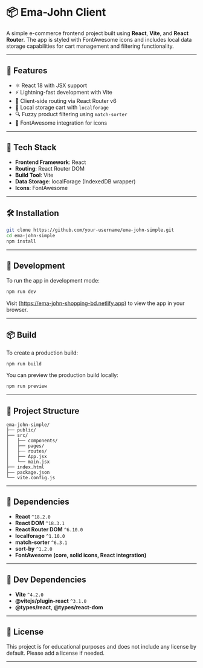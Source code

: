 # 📦 Ema-John Client

A simple e-commerce frontend project built using **React**, **Vite**, and **React Router**. The app is styled with FontAwesome icons and includes local data storage capabilities for cart management and filtering functionality.

---

## 🚀 Features

- ⚛️ React 18 with JSX support  
- ⚡ Lightning-fast development with Vite  
- 🔀 Client-side routing via React Router v6  
- 🛒 Local storage cart with `localforage`  
- 🔍 Fuzzy product filtering using `match-sorter`  
- 🎨 FontAwesome integration for icons  

---

## 📂 Tech Stack

- **Frontend Framework**: React  
- **Routing**: React Router DOM  
- **Build Tool**: Vite  
- **Data Storage**: localForage (IndexedDB wrapper)  
- **Icons**: FontAwesome  

---

## 🛠️ Installation

```bash
git clone https://github.com/your-username/ema-john-simple.git
cd ema-john-simple
npm install
```

---

## 🚧 Development

To run the app in development mode:

```bash
npm run dev
```

Visit (https://ema-john-shopping-bd.netlify.app) to view the app in your browser.

---

## 📦 Build

To create a production build:

```bash
npm run build
```

You can preview the production build locally:

```bash
npm run preview
```

---

## 📁 Project Structure

```
ema-john-simple/
├── public/
├── src/
│   ├── components/
│   ├── pages/
│   ├── routes/
│   ├── App.jsx
│   └── main.jsx
├── index.html
├── package.json
└── vite.config.js
```

---

## 📑 Dependencies

- **React** `^18.2.0`  
- **React DOM** `^18.3.1`  
- **React Router DOM** `^6.10.0`  
- **localforage** `^1.10.0`  
- **match-sorter** `^6.3.1`  
- **sort-by** `^1.2.0`  
- **FontAwesome (core, solid icons, React integration)**  

---

## 🧪 Dev Dependencies

- **Vite** `^4.2.0`  
- **@vitejs/plugin-react** `^3.1.0`  
- **@types/react**, **@types/react-dom**

---

## 📜 License

This project is for educational purposes and does not include any license by default. Please add a license if needed.

---
